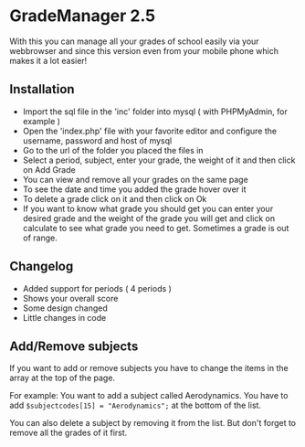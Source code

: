 GradeManager 2.5
=

With this you can manage all your grades of school easily via your webbrowser and since this version even from your mobile phone which makes it a lot easier!

Installation
------------
- Import the sql file in the 'inc' folder into mysql ( with PHPMyAdmin, for example )
- Open the 'index.php' file with your favorite editor and configure the username, password and host of mysql
- Go to the url of the folder you placed the files in
- Select a period, subject, enter your grade, the weight of it and then click on Add Grade
- You can view and remove all your grades on the same page
- To see the date and time you added the grade hover over it
- To delete a grade click on it and then click on Ok
- If you want to know what grade you should get you can enter your desired grade and the weight of the 
grade you will get and click on calculate to see what grade you need to get. Sometimes a grade is out of range.

Changelog
------------
- Added support for periods ( 4 periods )
- Shows your overall score
- Some design changed
- Little changes in code

Add/Remove subjects
------------
If you want to add or remove subjects you have to change the items in the array at the top of the page.

For example: You want to add a subject called Aerodynamics. You have to add `$subjectcodes[15] = "Aerodynamics";` at the bottom of the list.

You can also delete a subject by removing it from the list. But don't forget to remove all the grades of it first.